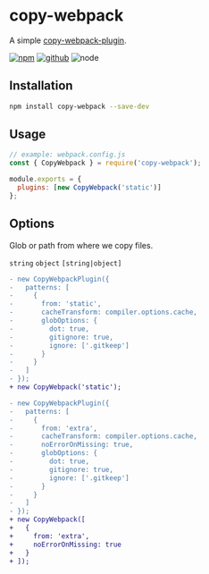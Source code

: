 # copy-webpack

A simple [copy-webpack-plugin].

[![npm][npm-badge]][npm-url]
[![github][github-badge]][github-url]
![node][node-badge]

[copy-webpack-plugin]: https://github.com/webpack-contrib/copy-webpack-plugin
[npm-url]: https://www.npmjs.com/package/copy-webpack
[npm-badge]: https://img.shields.io/npm/v/copy-webpack.svg?style=flat-square&logo=npm
[github-url]: https://github.com/best-shot/copy-webpack
[github-badge]: https://img.shields.io/npm/l/copy-webpack.svg?style=flat-square&colorB=blue&logo=github
[node-badge]: https://img.shields.io/node/v/copy-webpack.svg?style=flat-square&colorB=green&logo=node.js

## Installation

```bash
npm install copy-webpack --save-dev
```

## Usage

```js
// example: webpack.config.js
const { CopyWebpack } = require('copy-webpack');

module.exports = {
  plugins: [new CopyWebpack('static')]
};
```

## Options

Glob or path from where we copy files.

`string` `object` `[string|object]`

```diff
- new CopyWebpackPlugin({
-   patterns: [
-     {
-       from: 'static',
-       cacheTransform: compiler.options.cache,
-       globOptions: {
-         dot: true,
-         gitignore: true,
-         ignore: ['.gitkeep']
-       }
-     }
-   ]
- });
+ new CopyWebpack('static');
```

```diff
- new CopyWebpackPlugin({
-   patterns: [
-     {
-       from: 'extra',
-       cacheTransform: compiler.options.cache,
-       noErrorOnMissing: true,
-       globOptions: {
-         dot: true,
-         gitignore: true,
-         ignore: ['.gitkeep']
-       }
-     }
-   ]
- });
+ new CopyWebpack([
+   {
+     from: 'extra',
+     noErrorOnMissing: true
+   }
+ ]);
```
